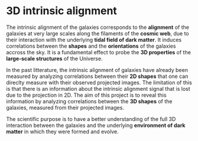 # 3D intrinsic alignment

The intrinsic alignment of the galaxies corresponds to the **alignment** of the galaxies at very large scales along the filaments of the **cosmic web**, due to their interaction with the underlying **tidal field of dark matter**. It induces correlations between the **shapes** and the **orientations** of the galaxies accross the sky. It is a fundamental effect to probe the **3D properties** of the **large-scale structures** of the Universe. 

In the past litterature, the intrinsic alignment of galaxies have already been measured by analyzing correlations between their **2D shapes** that one can direclty measure with their observed projected images. The limitation of this is that there is an information about the intrinsic alignment signal that is lost due to the projection in 2D. The aim of this project is to reveal this information by analyzing correlations between the **3D shapes** of the galaxies, measured from their projected images. 

The scientific purpose is to have a better understanding of the full 3D interaction between the galaxies and the underlying **environment of dark matter** in which they were formed and evolve. 

